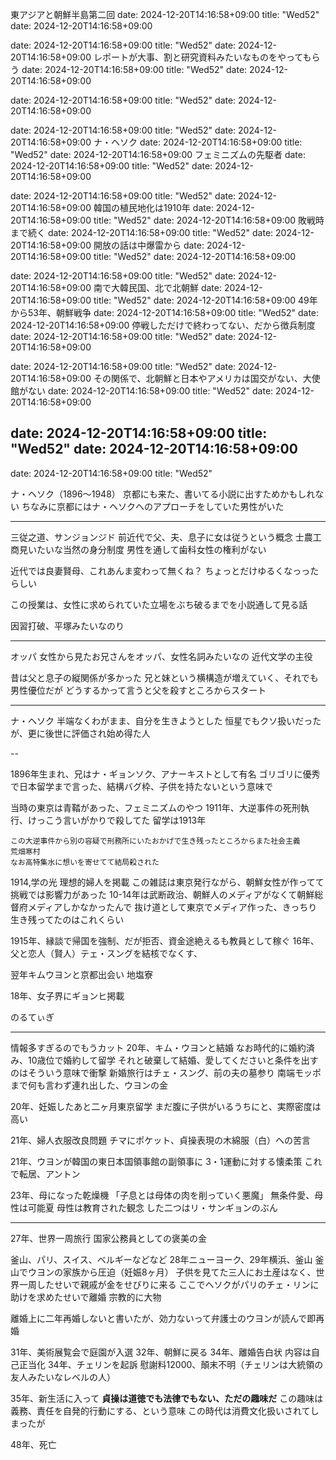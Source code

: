 東アジアと朝鮮半島第二回
date: 2024-12-20T14:16:58+09:00
title: "Wed52"
date: 2024-12-20T14:16:58+09:00

date: 2024-12-20T14:16:58+09:00
title: "Wed52"
date: 2024-12-20T14:16:58+09:00
レポートが大事、割と研究資料みたいなものをやってもらう
date: 2024-12-20T14:16:58+09:00
title: "Wed52"
date: 2024-12-20T14:16:58+09:00

date: 2024-12-20T14:16:58+09:00
title: "Wed52"
date: 2024-12-20T14:16:58+09:00

date: 2024-12-20T14:16:58+09:00
title: "Wed52"
date: 2024-12-20T14:16:58+09:00
ナ・ヘソク
date: 2024-12-20T14:16:58+09:00
title: "Wed52"
date: 2024-12-20T14:16:58+09:00
フェミニズムの先駆者
date: 2024-12-20T14:16:58+09:00
title: "Wed52"
date: 2024-12-20T14:16:58+09:00

date: 2024-12-20T14:16:58+09:00
title: "Wed52"
date: 2024-12-20T14:16:58+09:00
韓国の植民地化は1910年
date: 2024-12-20T14:16:58+09:00
title: "Wed52"
date: 2024-12-20T14:16:58+09:00
敗戦時まで続く
date: 2024-12-20T14:16:58+09:00
title: "Wed52"
date: 2024-12-20T14:16:58+09:00
開放の話は中爆雷から
date: 2024-12-20T14:16:58+09:00
title: "Wed52"
date: 2024-12-20T14:16:58+09:00

date: 2024-12-20T14:16:58+09:00
title: "Wed52"
date: 2024-12-20T14:16:58+09:00
南で大韓民国、北で北朝鮮
date: 2024-12-20T14:16:58+09:00
title: "Wed52"
date: 2024-12-20T14:16:58+09:00
49年から53年、朝鮮戦争
date: 2024-12-20T14:16:58+09:00
title: "Wed52"
date: 2024-12-20T14:16:58+09:00
停戦しただけで終わってない、だから徴兵制度
date: 2024-12-20T14:16:58+09:00
title: "Wed52"
date: 2024-12-20T14:16:58+09:00

date: 2024-12-20T14:16:58+09:00
title: "Wed52"
date: 2024-12-20T14:16:58+09:00
その関係で、北朝鮮と日本やアメリカは国交がない、大使館がない
date: 2024-12-20T14:16:58+09:00
title: "Wed52"
date: 2024-12-20T14:16:58+09:00

date: 2024-12-20T14:16:58+09:00
title: "Wed52"
date: 2024-12-20T14:16:58+09:00
---
date: 2024-12-20T14:16:58+09:00
title: "Wed52"

ナ・ヘソク（1896〜1948）
京都にも来た、書いてる小説に出すためかもしれない
ちなみに京都にはナ・ヘソクへのアプローチをしていた男性がいた

---

三従之道、サンジョンジド
前近代で父、夫、息子に女は従うという概念
士農工商見いたいな当然の身分制度
男性を通して歯科女性の権利がない

近代では良妻賢母、これあんま変わって無くね？
ちょっとだけゆるくなっったらしい

この授業は、女性に求められていた立場をぶち破るまでを小説通して見る話

因習打破、平塚みたいなのり

---

オッパ
女性から見たお兄さんをオッパ、女性名詞みたいなの
近代文学の主役

昔は父と息子の縦関係が多かった
兄と妹という横構造が増えていく、それでも男性優位だが
どうするかって言うと父を殺すところからスタート

---

ナ・ヘソク
半端なくわがまま、自分を生きようとした
恒星でもクソ扱いだったが、更に後世に評価され始め得た人

--

1896年生まれ、兄はナ・ギョンソク、アナーキストとして有名
ゴリゴリに優秀で日本留学まで言った、結構バグ枠、子供を持たないという意味で

当時の東京は青鞜があった、フェミニズムのやつ
1911年、大逆事件の死刑執行、けっこう言いがかりで殺してた
留学は1913年

    この大逆事件から別の容疑で刑務所にいたおかげで生き残ったところからまた社会主義
    荒畑寒村
    なお高特集水に想いを寄せてて結局殺された

1914,学の光
理想的婦人を掲載
この雑誌は東京発行ながら、朝鮮女性が作ってて挑戦では影響力があった
    10-14年は武断政治、朝鮮人のメディアがなくて朝鮮総督府メディアしかなかったんで
    抜け道として東京でメディア作った、きっちり生き残ってたのはこれくらい

1915年、縁談で帰国を強制、だが拒否、資金途絶えるも教員として稼ぐ
16年、父と恋人（賢人）テェ・スングを結核でなくす、

翌年キムウヨンと京都出会い
    地塩寮

18年、女子界にギョンヒ掲載

のるてぃぎ

---

情報多すぎるのでもうカット
20年、キム・ウヨンと結婚
なお時代的に婚約済み、10歳位で婚約して留学
それと破棄して結婚、愛してくださいと条件を出すのはそういう意味で衝撃
新婚旅行はチェ・スング、前の夫の墓参り
南端モッポまで何も言わず連れ出した、ウヨンの金

20年、妊娠したあと二ヶ月東京留学
まだ腹に子供がいるうちにと、実際密度は高い

21年、婦人衣服改良問題
チマにポケット、貞操表現の木綿服（白）への苦言

21年、ウヨンが韓国の東日本国領事館の副領事に
3・1運動に対する懐柔策
これで転居、アントン

23年、母になった乾燥機
「子息とは母体の肉を削っていく悪魔」
無条件愛、母性は可能夏
母性は教育された観念
した二つはリ・サンギョンのぶん

---

27年、世界一周旅行
国家公務員としての褒美の金

釜山、パリ、スイス、ベルギーなどなど
28年ニューヨーク、29年横浜、釜山
釜山でウヨンの家族から圧迫（妊娠8ヶ月）
子供を見てた三人にお土産はなく、世界一周したせいで親戚が金をせびりに来る
ここでヘソクがパリのチェ・リンに助けを求めたせいで離婚
    宗教的に大物

離婚上に二年再婚しないと書いたが、効力ないって弁護士のウヨンが読んで即再婚

31年、美術展覧会で庭園が入選
32年、朝鮮に戻る
34年、離婚告白状
    内容は自己正当化
34年、チェリンを起訴
慰謝料12000、顛末不明（チェリンは大統領の友人みたいなレベルの人）

35年、新生活に入って
**貞操は道徳でも法律でもない、ただの趣味だ**
この趣味は義務、責任を自発的行動にする、という意味
この時代は消費文化扱いされてしまったが

48年、死亡